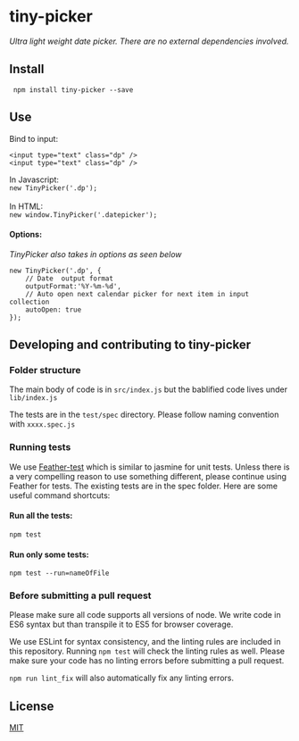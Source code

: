 # tiny-picker

*Ultra light weight date picker. There are no external dependencies involved.*

## Install

` npm install tiny-picker --save`

## Use

Bind to input:

```
<input type="text" class="dp" />
<input type="text" class="dp" />
```
In Javascript:<br>
```new TinyPicker('.dp');```
<br><br>
In HTML:<br>
```new window.TinyPicker('.datepicker');```

#### Options:
*TinyPicker also takes in options as seen below*
```
new TinyPicker('.dp', {
    // Date  output format
    outputFormat:'%Y-%m-%d',
    // Auto open next calendar picker for next item in input collection
    autoOpen: true
});
```

## Developing and contributing to tiny-picker
### Folder structure
The main body of code is in `src/index.js` but the bablified code lives under `lib/index.js`

The tests are in the `test/spec` directory. Please follow naming convention with `xxxx.spec.js`

### Running tests

We use [Feather-test](https://www.npmjs.com/package/feather-test) which is similar to jasmine for unit tests. Unless there is a very compelling reason to use something different, please continue using Feather for tests. The existing tests are in the spec folder. Here are some useful command shortcuts:

#### Run all the tests:

`npm test`

#### Run only some tests:

`npm test --run=nameOfFile`

### Before submitting a pull request

Please make sure all code supports all versions of node. We write code in ES6 syntax but than transpile it to ES5 for browser coverage.

We use ESLint for syntax consistency, and the linting rules are included in this repository. Running `npm test` will check the linting rules as well. Please make sure your code has no linting errors before submitting a pull request.

`npm run lint_fix` will also automatically fix any linting errors.

## License

[MIT](https://github.com/raymondborkowski/4loop/blob/master/LICENSE)
